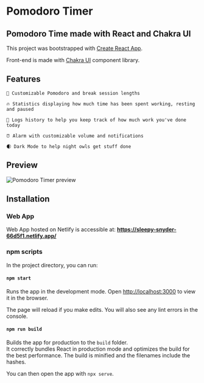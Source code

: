 # Pomodoro Timer

## Pomodoro Time made with React and Chakra UI

This project was bootstrapped with [Create React App](https://github.com/facebook/create-react-app).

Front-end is made with [Chakra UI](https://chakra-ui.com/) component library.

## Features

    🍅 Customizable Pomodoro and break session lengths

    🔥 Statistics displaying how much time has been spent working, resting and paused

    📖 Logs history to help you keep track of how much work you've done today

    ⏰ Alarm with customizable volume and notifications

    🌒 Dark Mode to help night owls get stuff done

## Preview

![Pomodoro Timer preview](https://i.ibb.co/THygRjL/Screen.jpg)

## Installation

### Web App

Web App hosted on Netlify is accessible at: **https://sleepy-snyder-66d5f1.netlify.app/**

### npm scripts

In the project directory, you can run:

#### `npm start`

Runs the app in the development mode. Open [http://localhost:3000](http://localhost:3000) to view it in the browser.

The page will reload if you make edits. You will also see any lint errors in the console.

#### `npm run build`

Builds the app for production to the `build` folder.\
It correctly bundles React in production mode and optimizes the build for the best performance.
The build is minified and the filenames include the hashes.

You can then open the app with `npx serve`.
